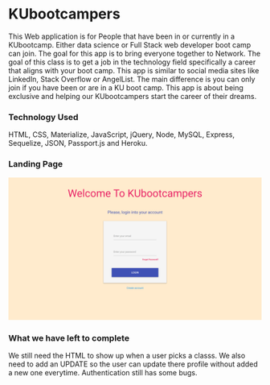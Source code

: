 # KUbootcampers

This Web application is for People that have been in or currently in a KUbootcamp. Either data science or Full Stack web developer boot camp can join.  The goal for this app is to bring everyone together to Network. The goal of this class is to get a job in the technology field specifically a career that aligns with your boot camp.  This app is similar to social media sites like LinkedIn, Stack Overflow or AngelList. The main difference is you can only join if you have been or are in a KU boot camp.  This app is about being exclusive and helping our KUbootcampers start the career of their dreams. 

### Technology Used 

HTML, CSS, Materialize, JavaScript, jQuery, Node, MySQL, Express, Sequelize, JSON, Passport.js and Heroku.

### Landing Page
![alt text](https://github.com/RaglandPC/KUbootcampers/blob/master/KUbotocmaperspic.png)

### What we have left to complete 

We still need the HTML to show up when a user picks a classs.
We also need to add an UPDATE so the user can update there profile without added a new one everytime.
Authentication still has some bugs.
